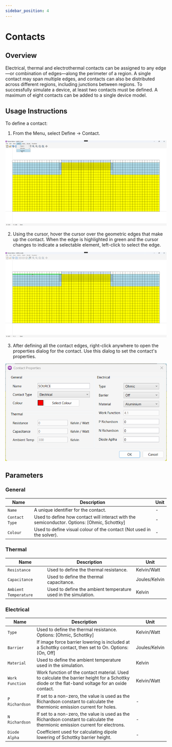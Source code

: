 ```yaml
---
sidebar_position: 4
---
```


# Contacts

## Overview
Electrical, thermal and electrothermal contacts can be assigned to any edge—or combination of edges—along the perimeter of a region. A single contact may span multiple edges, and contacts can also be distributed across different regions, including junctions between regions. To successfully simulate a device, at least two contacts must be defined. A maximum of eight contacts can be added to a single device model.

## Usage Instructions

To define a contact:
1. From the Menu, select Define -> Contact.

<p align="center">
  <img src="/img/device-editor/contacts/01.png" width="800"/>
</p>

2. Using the cursor, hover the cursor over the geometric edges that make up the contact. When the edge is highlighted in green and the cursor changes to indicate a selectable element, left-click to select the edge.

<p align="center">
  <img src="/img/device-editor/contacts/02.png" width="800"/>
</p>

3. After defining all the contact edges, right-click anywhere to open the properties dialog for the contact.  Use this dialog to set the contact's properties.

<p align="center">
  <img src="/img/device-editor/contacts/03.png" />
</p>

## Parameters

### General

<div class="properties-table">

| Name          | Description                                                                                 | Unit       |
|---------------|---------------------------------------------------------------------------------------------|------------|
| `Name`        | A unique identifier for the contact.                                                        | -          |
| `Contact Type`| Used to define how contact will interact with the semiconductor. Options: [Ohmic, Schottky] | -          |
| `Colour`      | Used to define visual colour of the contact (Not used in the solver).                       | -          |

</div>

### Thermal
<div class="properties-table">

| Name                  | Description                                                    | Unit          |
|-----------------------|----------------------------------------------------------------|---------------|
| `Resistance`          | Used to define the thermal resistance.                         | Kelvin/Watt   |
| `Capacitance`         | Used to define the thermal capacitance.                        | Joules/Kelvin |
| `Ambient Temperature` | Used to define the ambient temperature used in the simulation. | Kelvin        |

</div>

### Electrical
<div class="properties-table">

| Name            | Description                                                       | Unit          |
|-----------------|-------------------------------------------------------------------|---------------|
| `Type`          | Used to define the thermal resistance. Options: [Ohmic, Schottky] | Kelvin/Watt   |
| `Barrier`       | If image force barrier lowering is included at a Schottky contact, then set to On. Options: [On, Off] | Joules/Kelvin |
| `Material`      | Used to define the ambient temperature used in the simulation.    | Kelvin        |
| `Work Function` | Work function of the contact material. Used to calculate the barrier height for a Schottky diode or the flat-band voltage for an oxide contact. | Kelvin/Watt   |
| `P Richardson`  | If set to a non-zero, the value is used as the Richardson constant to calculate the thermionic emission current for holes.     | - |
| `N Richardson`  | If set to a non-zero, the value is used as the Richardson constant to calculate the thermionic emission current for electrons. | - |
| `Diode Alpha`   | Coefficient used for calculating dipole lowering of Schottky barrier height. | - |

</div>